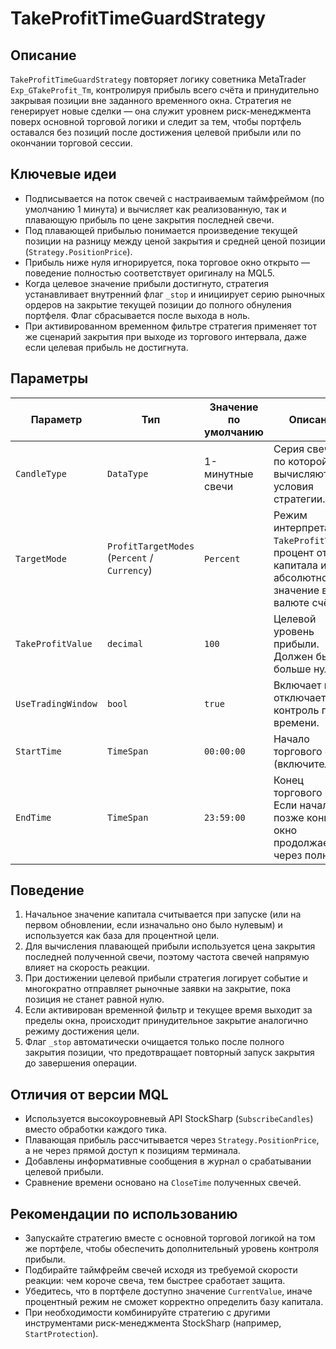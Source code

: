 # TakeProfitTimeGuardStrategy

## Описание

`TakeProfitTimeGuardStrategy` повторяет логику советника MetaTrader `Exp_GTakeProfit_Tm`, контролируя прибыль всего счёта и принудительно закрывая позиции вне заданного временного окна. Стратегия не генерирует новые сделки — она служит уровнем риск-менеджмента поверх основной торговой логики и следит за тем, чтобы портфель оставался без позиций после достижения целевой прибыли или по окончании торговой сессии.

## Ключевые идеи

- Подписывается на поток свечей с настраиваемым таймфреймом (по умолчанию 1 минута) и вычисляет как реализованную, так и плавающую прибыль по цене закрытия последней свечи.
- Под плавающей прибылью понимается произведение текущей позиции на разницу между ценой закрытия и средней ценой позиции (`Strategy.PositionPrice`).
- Прибыль ниже нуля игнорируется, пока торговое окно открыто — поведение полностью соответствует оригиналу на MQL5.
- Когда целевое значение прибыли достигнуто, стратегия устанавливает внутренний флаг `_stop` и инициирует серию рыночных ордеров на закрытие текущей позиции до полного обнуления портфеля. Флаг сбрасывается после выхода в ноль.
- При активированном временном фильтре стратегия применяет тот же сценарий закрытия при выходе из торгового интервала, даже если целевая прибыль не достигнута.

## Параметры

| Параметр | Тип | Значение по умолчанию | Описание |
|----------|-----|-----------------------|----------|
| `CandleType` | `DataType` | 1-минутные свечи | Серия свечей, по которой вычисляются условия стратегии. |
| `TargetMode` | `ProfitTargetModes` (`Percent` / `Currency`) | `Percent` | Режим интерпретации `TakeProfitValue`: процент от капитала или абсолютное значение в валюте счёта. |
| `TakeProfitValue` | `decimal` | `100` | Целевой уровень прибыли. Должен быть больше нуля. |
| `UseTradingWindow` | `bool` | `true` | Включает или отключает контроль по времени. |
| `StartTime` | `TimeSpan` | `00:00:00` | Начало торгового окна (включительно). |
| `EndTime` | `TimeSpan` | `23:59:00` | Конец торгового окна. Если начало позже конца, окно продолжается через полночь. |

## Поведение

1. Начальное значение капитала считывается при запуске (или на первом обновлении, если изначально оно было нулевым) и используется как база для процентной цели.
2. Для вычисления плавающей прибыли используется цена закрытия последней полученной свечи, поэтому частота свечей напрямую влияет на скорость реакции.
3. При достижении целевой прибыли стратегия логирует событие и многократно отправляет рыночные заявки на закрытие, пока позиция не станет равной нулю.
4. Если активирован временной фильтр и текущее время выходит за пределы окна, происходит принудительное закрытие аналогично режиму достижения цели.
5. Флаг `_stop` автоматически очищается только после полного закрытия позиции, что предотвращает повторный запуск закрытия до завершения операции.

## Отличия от версии MQL

- Используется высокоуровневый API StockSharp (`SubscribeCandles`) вместо обработки каждого тика.
- Плавающая прибыль рассчитывается через `Strategy.PositionPrice`, а не через прямой доступ к позициям терминала.
- Добавлены информативные сообщения в журнал о срабатывании целевой прибыли.
- Сравнение времени основано на `CloseTime` полученных свечей.

## Рекомендации по использованию

- Запускайте стратегию вместе с основной торговой логикой на том же портфеле, чтобы обеспечить дополнительный уровень контроля прибыли.
- Подбирайте таймфрейм свечей исходя из требуемой скорости реакции: чем короче свеча, тем быстрее сработает защита.
- Убедитесь, что в портфеле доступно значение `CurrentValue`, иначе процентный режим не сможет корректно определить базу капитала.
- При необходимости комбинируйте стратегию с другими инструментами риск-менеджмента StockSharp (например, `StartProtection`).
